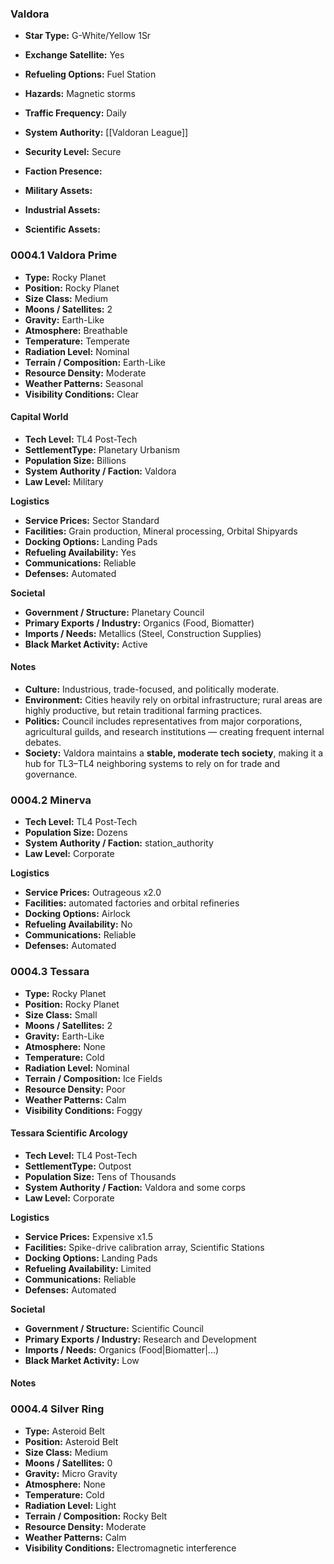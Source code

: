 ### Valdora
- **Star Type:** G-White/Yellow 1Sr
- **Exchange Satellite:** Yes
- **Refueling Options:** Fuel Station
- **Hazards:** Magnetic storms
- **Traffic Frequency:** Daily

- **System Authority:** [[Valdoran League]]
- **Security Level:** Secure
- **Faction Presence:** 
- **Military Assets:** 
- **Industrial Assets:** 
- **Scientific Assets:** 

### 0004.1 Valdora Prime
- **Type:** Rocky Planet
- **Position:** Rocky Planet
- **Size Class:** Medium
- **Moons / Satellites:** 2
- **Gravity:** Earth-Like
- **Atmosphere:** Breathable
- **Temperature:** Temperate
- **Radiation Level:** Nominal
- **Terrain / Composition:** Earth-Like
- **Resource Density:** Moderate
- **Weather Patterns:** Seasonal
- **Visibility Conditions:** Clear

#### Capital World
- **Tech Level:** TL4 Post-Tech
- **SettlementType:** Planetary Urbanism
- **Population Size:** Billions
- **System Authority / Faction:** Valdora
- **Law Level:** Military

**Logistics**
- **Service Prices:** Sector Standard
- **Facilities:** Grain production, Mineral processing, Orbital Shipyards 
- **Docking Options:** Landing Pads
- **Refueling Availability:** Yes
- **Communications:** Reliable
- **Defenses:** Automated

**Societal**
- **Government / Structure:** Planetary Council
- **Primary Exports / Industry:** Organics (Food, Biomatter)
- **Imports / Needs:** Metallics (Steel, Construction Supplies)
- **Black Market Activity:** Active

#### Notes
- **Culture:** Industrious, trade-focused, and politically moderate.
- **Environment:** Cities heavily rely on orbital infrastructure; rural areas are highly productive, but retain traditional farming practices.
- **Politics:** Council includes representatives from major corporations, agricultural guilds, and research institutions — creating frequent internal debates.
- **Society:** Valdora maintains a **stable, moderate tech society**, making it a hub for TL3–TL4 neighboring systems to rely on for trade and governance.

### 0004.2 Minerva
- **Tech Level:** TL4 Post-Tech
- **Population Size:** Dozens
- **System Authority / Faction:** station_authority
- **Law Level:** Corporate

**Logistics**
- **Service Prices:** Outrageous x2.0
- **Facilities:** automated factories and orbital refineries
- **Docking Options:** Airlock
- **Refueling Availability:** No
- **Communications:** Reliable
- **Defenses:** Automated

### 0004.3 Tessara
- **Type:** Rocky Planet
- **Position:** Rocky Planet
- **Size Class:** Small
- **Moons / Satellites:** 2
- **Gravity:** Earth-Like
- **Atmosphere:** None
- **Temperature:** Cold
- **Radiation Level:** Nominal
- **Terrain / Composition:** Ice Fields
- **Resource Density:** Poor
- **Weather Patterns:** Calm
- **Visibility Conditions:** Foggy

#### Tessara Scientific Arcology
- **Tech Level:** TL4 Post-Tech
- **SettlementType:** Outpost
- **Population Size:** Tens of Thousands
- **System Authority / Faction:** Valdora and some corps
- **Law Level:** Corporate

**Logistics**
- **Service Prices:** Expensive x1.5
- **Facilities:** Spike-drive calibration array, Scientific Stations
- **Docking Options:** Landing Pads
- **Refueling Availability:** Limited
- **Communications:** Reliable
- **Defenses:** Automated

**Societal**
- **Government / Structure:** Scientific Council
- **Primary Exports / Industry:** Research and Development
- **Imports / Needs:** Organics (Food|Biomatter|...)
- **Black Market Activity:** Low

#### Notes

### 0004.4 Silver Ring
- **Type:** Asteroid Belt
- **Position:** Asteroid Belt
- **Size Class:** Medium
- **Moons / Satellites:** 0
- **Gravity:** Micro Gravity
- **Atmosphere:** None
- **Temperature:** Cold
- **Radiation Level:** Light
- **Terrain / Composition:** Rocky Belt
- **Resource Density:** Moderate
- **Weather Patterns:** Calm
- **Visibility Conditions:** Electromagnetic interference
